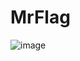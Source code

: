 # MrFlag
![image](https://github.com/mr-rdev/MrFlag/assets/122167559/2c898a2f-b85c-4419-a7ec-10df50c8dcc6)
